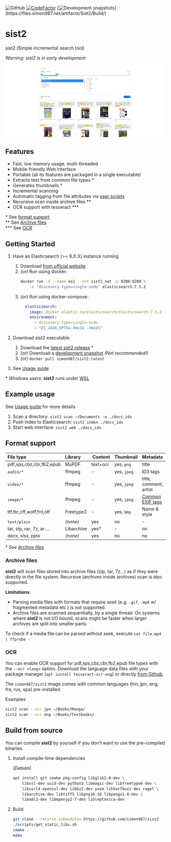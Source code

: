 ![GitHub](https://img.shields.io/github/license/simon987/sist2.svg)
[![CodeFactor](https://www.codefactor.io/repository/github/simon987/sist2/badge?s=05daa325188aac4eae32c786f3d9cf4e0593f822)](https://www.codefactor.io/repository/github/simon987/sist2)
[![Development snapshots](https://ci.simon987.net/app/rest/builds/buildType(Sist2_Build)/statusIcon)](https://files.simon987.net/artifacts/Sist2/Build/)

# sist2

sist2 (Simple incremental search tool)

*Warning: sist2 is in early development*

![sist2.png](sist2.png)

## Features

* Fast, low memory usage, multi-threaded
* Mobile-friendly Web interface
* Portable (all its features are packaged in a single executable)
* Extracts text from common file types \*
* Generates thumbnails \*
* Incremental scanning
* Automatic tagging from file attributes via [user scripts](scripting/README.md)
* Recursive scan inside archive files \*\*
* OCR support with tesseract \*\*\*


\* See [format support](#format-support)    
\*\* See [Archive files](#archive-files)    
\*\*\* See [OCR](#ocr)    

## Getting Started

1. Have an Elasticsearch (>= 6.X.X) instance running
    1. Download [from official website](https://www.elastic.co/downloads/elasticsearch)
    1. *(or)* Run using docker:
        ```bash
       docker run -d --name es1 --net sist2_net -p 9200:9200 \
            -e "discovery.type=single-node" elasticsearch:7.5.2
        ```
    1. *(or)* Run using docker-compose:
        ```yaml
          elasticsearch:
            image: docker.elastic.co/elasticsearch/elasticsearch:7.5.2
            environment:
              - discovery.type=single-node
              - "ES_JAVA_OPTS=-Xms1G -Xmx2G"
        ```
1. Download sist2 executable
    1. Download the [latest sist2 release](https://github.com/simon987/sist2/releases) *
    1. *(or)* Download a [development snapshot](https://files.simon987.net/artifacts/Sist2/Build/) *(Not recommended!)*
    1. *(or)* `docker pull simon987/sist2:latest`

1. See [Usage guide](USAGE.md)
   

\* *Windows users*: **sist2** runs under [WSL](https://en.wikipedia.org/wiki/Windows_Subsystem_for_Linux)    


## Example usage

See [Usage guide](USAGE.md) for more details

1. Scan a directory: `sist2 scan ~/Documents -o ./docs_idx`
1. Push index to Elasticsearch: `sist2 index ./docs_idx`
1. Start web interface: `sist2 web ./docs_idx`


## Format support

File type | Library | Content | Thumbnail | Metadata
:---|:---|:---|:---|:---
pdf,xps,cbz,cbr,fb2,epub | MuPDF | text+ocr | yes, `png` | title |
`audio/*` | ffmpeg | - | yes, `jpeg` | ID3 tags |
`video/*` | ffmpeg | - | yes, `jpeg` | title, comment, artist |
`image/*` | ffmpeg | - | yes, `jpeg` | [Common EXIF tags](https://github.com/simon987/sist2/blob/efdde2734eca9b14a54f84568863b7ffd59bdba3/src/parsing/media.c#L190) |
ttf,ttc,cff,woff,fnt,otf | Freetype2 | - | yes, `bmp` | Name & style |
`text/plain` | *(none)* | yes | no | - |
tar, zip, rar, 7z, ar ...  | Libarchive | yes\* | - | no |
docx, xlsx, pptx | *(none)* | yes | no | no |

\* *See [Archive files](#archive-files)*
 
### Archive files
**sist2** will scan files stored into archive files (zip, tar, 7z...) as if
they were directly in the file system. Recursive (archives inside archives)
scan is also supported.

**Limitations**:
* Parsing media files with formats that require
*seek* (e.g. `.gif`, `.mp4` w/ fragmented metadata etc.) is not supported.
* Archive files are scanned sequentially, by a single thread. On systems where
**sist2** is not I/O bound, scans might be faster when larger archives are split
 into smaller parts.

To check if a media file can be parsed without *seek*, execute `cat file.mp4 | ffprobe -`
 
 
### OCR

You can enable OCR support for pdf,xps,cbz,cbr,fb2,epub file types with the
`--ocr <lang>` option. Download the language data files with your
package manager (`apt install tesseract-ocr-eng`) or directly [from Github](https://github.com/tesseract-ocr/tesseract/wiki/Data-Files).

The `simon987/sist2` image comes with common languages 
(hin, jpn, eng, fra, rus, spa) pre-installed.

Examples
```bash
sist2 scan --ocr jpn ~/Books/Manga/
sist2 scan --ocr eng ~/Books/Textbooks/
```


## Build from source

You can compile **sist2** by yourself if you don't want to use the pre-compiled
binaries.

1. Install compile-time dependencies

    *(Debian)*
    ```bash
    apt install git cmake pkg-config libglib2.0-dev \
        libssl-dev uuid-dev python3 libmagic-dev libfreetype6-dev \
        libcurl4-openssl-dev libbz2-dev yasm libharfbuzz-dev ragel \
        libarchive-dev libtiff5 libpng16-16 libpango1.0-dev \
        libxml2-dev libopenjp2-7-dev libleptonica-dev
   ```

2. Build
    ```bash
    git clone --recurse-submodules https://github.com/simon987/sist2
    ./scripts/get_static_libs.sh
    cmake .
    make
    ```
